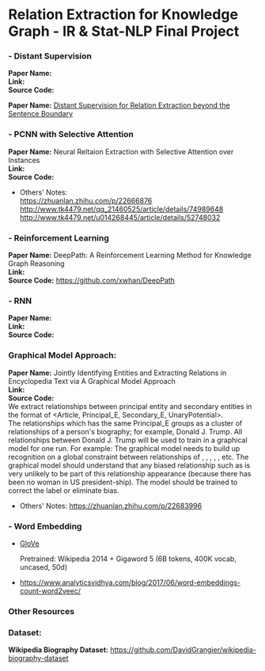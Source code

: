 # Relation Extraction for Knowledge Graph - IR & Stat-NLP Final Project

### - Distant Supervision
**Paper Name:**    
**Link:**   
**Source Code:**  

**Paper Name:** [Distant Supervision for Relation Extraction beyond the Sentence Boundary](https://arxiv.org/pdf/1609.04873.pdf)  

### - PCNN with Selective Attention
**Paper Name:** Neural Reltaion Extraction with Selective Attention over Instances    
**Link:**   
**Source Code:**    

- Others' Notes:   
https://zhuanlan.zhihu.com/p/22666876  
http://www.tk4479.net/qq_21460525/article/details/74989648  
http://www.tk4479.net/u014268445/article/details/52748032  

### - Reinforcement Learning
**Paper Name:** DeepPath: A Reinforcement Learning Method for Knowledge Graph Reasoning       
**Link:**   
**Source Code:** https://github.com/xwhan/DeepPath   

### - RNN
**Paper Name:**    
**Link:**   
**Source Code:**  

### Graphical Model Approach:
**Paper Name:** Jointly Identifying Entities and Extracting Relations in Encyclopedia Text via A Graphical Model Approach   
**Link:**   
**Source Code:**    
We extract relationships between principal entity and secondary entities in the format of <Article, Principal_E, Secondary_E, UnaryPotential>.   
The relationships which has the same Principal_E groups as a cluster of relationships of a person's biography; for example, Donald J. Trump. All relationships between Donald J. Trump will be used to train in a graphical model for one run. For example: The graphical model needs to build up recognition on a global constraint between relationships of <isPresidentOfUSA>, <assumedOfficeDate>, <precededBy>, <politicalParty>, <netWorth>, etc. The graphical model should understand that any biased relationship such as <isAFemale> is very unlikely to be part of this relationship appearance (because there has been no woman in US president-ship). The model should be trained to correct the label or eliminate bias.    


- Others' Notes:
https://zhuanlan.zhihu.com/p/22683996  

### - Word Embedding
- [GloVe](https://nlp.stanford.edu/projects/glove/)
    
    Pretrained: Wikipedia 2014 + Gigaword 5 (6B tokens, 400K vocab, uncased, 50d)
    
- https://www.analyticsvidhya.com/blog/2017/06/word-embeddings-count-word2veec/  

### Other Resources

### Dataset:
**Wikipedia Biography Dataset:** https://github.com/DavidGrangier/wikipedia-biography-dataset

